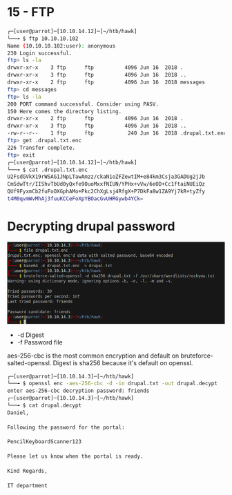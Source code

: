 # 15 - FTP

```bash
┌─[user@parrot]─[10.10.14.12]─[~/htb/hawk]
└──╼ $ ftp 10.10.10.102
Name (10.10.10.102:user): anonymous
230 Login successful.
ftp> ls -la
drwxr-xr-x    3 ftp      ftp          4096 Jun 16  2018 .
drwxr-xr-x    3 ftp      ftp          4096 Jun 16  2018 ..
drwxr-xr-x    2 ftp      ftp          4096 Jun 16  2018 messages
ftp> cd messages
ftp> ls -la
200 PORT command successful. Consider using PASV.
150 Here comes the directory listing.
drwxr-xr-x    2 ftp      ftp          4096 Jun 16  2018 .
drwxr-xr-x    3 ftp      ftp          4096 Jun 16  2018 ..
-rw-r--r--    1 ftp      ftp           240 Jun 16  2018 .drupal.txt.enc
ftp> get .drupal.txt.enc
226 Transfer complete.
ftp> exit
┌─[user@parrot]─[10.10.14.12]─[~/htb/hawk]
└──╼ $ cat .drupal.txt.enc 
U2FsdGVkX19rWSAG1JNpLTawAmzz/ckaN1oZFZewtIM+e84km3Csja3GADUg2jJb
CmSdwTtr/IIShvTbUd0yQxfe9OuoMxxfNIUN/YPHx+vVw/6eOD+Cc1ftaiNUEiQz
QUf9FyxmCb2fuFoOXGphAMo+Pkc2ChXgLsj4RfgX+P7DkFa8w1ZA9Yj7kR+tyZfy
t4M0qvmWvMhAj3fuuKCCeFoXpYBOacGvUHRGywb4YCk=
```


# Decrypting drupal password

![](vx_images/2191006696422.png)


* -d   Digest
* -f    Password file

aes-256-cbc is the most common encryption and default on bruteforce-salted-openssl. Digest is sha256 because it's default on openssl.



```bash
┌─[user@parrot]─[10.10.14.3]─[~/htb/hawk]
└──╼ $ openssl enc -aes-256-cbc -d -in drupal.txt -out drupal.decypt
enter aes-256-cbc decryption password: friends
┌─[user@parrot]─[10.10.14.3]─[~/htb/hawk]
└──╼ $ cat drupal.decypt 
Daniel,

Following the password for the portal:

PencilKeyboardScanner123

Please let us know when the portal is ready.

Kind Regards,

IT department

```